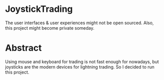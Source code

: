 # JoystickTrading
The user interfaces & user experiences might not be open sourced. Also, this project might become private someday.

# Abstract
Using mouse and keyboard for trading is not fast enough for nowadays, but joysticks are the modern devices for lightning trading. So I decided to run this project.
